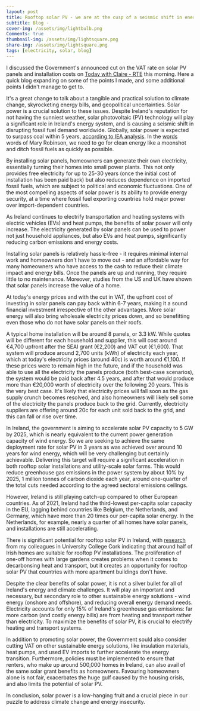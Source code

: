 ```yaml
---
layout: post
title: Rooftop solar PV - we are at the cusp of a seismic shift in energy
subtitle: Blog -
cover-img: /assets/img/lightbulb.png
Comments: true
thumbnail-img: /assets/img/lightsquare.png
share-img: /assets/img/lightsquare.png
tags: [electricity, solar, blog]
---
```


I discussed the Government's announced cut on the VAT rate on solar PV panels and installation costs on [Today with Claire - RTE](https://www.rte.ie/radio/radio1/clips/22233743/) this morning. Here a quick blog expanding on some of the points I made, and some additional points I didn't manage to get to.  


It's a great change to talk about a tangible and practical solution to climate change, skyrocketing energy bills, and geopolitical uncertainties. Solar power is a crucial solution to these issues. Despite Ireland's reputation for not having the sunniest weather, solar photovoltaic (PV) technology will play a significant role in Ireland's energy system, and is causing a seismic shift in disrupting fossil fuel demand worldwide. Globally, solar power is expected to surpass coal within 5 years, [according to IEA analysis](https://www.iea.org/news/renewable-power-s-growth-is-being-turbocharged-as-countries-seek-to-strengthen-energy-security). In the [words](https://twitter.com/carolynmoore_ie/status/1505572649807794184) words of Mary Robinson, we need to go for clean energy like a moonshot and ditch fossil fuels as quickly as possible.

By installing solar panels, homeowners can generate their own electricity, essentially turning their homes into small power plants. This not only provides free electricity for up to 25-30 years (once the initial cost of installation has been paid back) but also reduces dependence on imported fossil fuels, which are subject to political and economic fluctuations. One of the most compelling aspects of solar power is its ability to provide energy security, at a time where fossil fuel exporting countries hold major power over import-dependent countries.

As Ireland continues to electrify transportation and heating systems with electric vehicles (EVs) and heat pumps, the benefits of solar power will only increase. The electricity generated by solar panels can be used to power not just household appliances, but also EVs and heat pumps, significantly reducing carbon emissions and energy costs.

Installing solar panels is relatively hassle-free - it requires minimal internal work and homeowners don't have to move out - and an affordable way for many homeowners who have access to the cash to reduce their climate impact and energy bills. Once the panels are up and running, they require little to no maintenance. Moreover, studies from the US and UK have shown that solar panels increase the value of a home.

At today's energy prices and with the cut in VAT, the upfront cost of investing in solar panels can pay back within 6-7 years, making it a sound financial investment irrespective of the other advantages. More solar energy will also bring wholesale electricity prices down, and so benefitting even those who do not have solar panels on their roofs.

A typical home installation will be around 8 panels, or 3.3 kW. While quotes will be different for each household and supplier, this will cost around €4,700 upfront after the SEAI grant (€2,200) and VAT cut (€1,600). That system will produce around 2,700 units (kWh) of electricity each year, which at today's electricity prices (around 40c) is worth around €1,100. If these prices were to remain high in the future, and if the household was able to use all the electricity the panels produce (both best-case scenarios), the system would be paid back after 4.5 years, and after that would produce more than €20,000 worth of electricity over the following 20 years. This is the very best case. It's likely that electricity prices will fall soon as the gas supply crunch becomes resolved, and also homeowners will likely sell some of the electricity the panels produce back to the grid. Currently, electricity suppliers are offering around 20c for each unit sold back to the grid, and this can fall or rise over time.

In Ireland, the government is aiming to accelerate solar PV capacity to 5 GW by 2025, which is nearly equivalent to the current power generation capacity of wind energy. So we are seeking to achieve the same deployment rate for solar PV in 3 years as was achieved over around 10 years for wind energy, which will be very challenging but certainly achievable. Delivering this target will require a significant acceleration in both rooftop solar installations and utility-scale solar farms. This would reduce greenhouse gas emissions in the power system by about 10% by 2025, 1 million tonnes of carbon dioxide each year, around one-quarter of the total cuts needed according to the agreed sectoral emissions ceilings.

However, Ireland is still playing catch-up compared to other European countries. As of 2021, Ireland had the third-lowest per-capita solar capacity in the EU, lagging behind countries like Belgium, the Netherlands, and Germany, which have more than 20 times our per-capita solar energy. In the Netherlands, for example, nearly a quarter of all homes have solar panels, and installations are still accelerating.

There is significant potential for rooftop solar PV in Ireland, with [research](https://www.marei.ie/solar-panels-could-power-quarter-of-irish-households/) from my colleagues in University College Cork indicating that around half of Irish homes are suitable for rooftop PV installations. The proliferation of one-off homes with large gardens creates problems when it comes to decarbonsing heat and transport, but it creates an opportunity for rooftop solar PV that countries with more apartment buildings don't have.

Despite the clear benefits of solar power, it is not a silver bullet for all of Ireland's energy and climate challenges. It will play an important and necessary, but secondary role to other sustainable energy solutions - wind energy (onshore and offshore), and reducing overall energy demand needs. Electricity accounts for only 15% of Ireland's greenhouse gas emissions: far more carbon (and costly energy bills) are from heating and transport rather than electricity. To maximize the benefits of solar PV, it is crucial to electrify heating and transport systems.

In addition to promoting solar power, the Government sould also consider cutting VAT on other sustainable energy solutions, like insulation materials, heat pumps, and used EV imports to further accelerate the energy transition. Furthermore, policies must be implemented to ensure that renters, who make up around 500,000 homes in Ireland, can also avail of the same solar grant benefits as homeowners. Favouring homeowners alone is not fair, exacerbates the huge gulf caused by the housing crisis, and also limits the potential of solar PV.

In conclusion, solar power is a low-hanging fruit and a crucial piece in our puzzle to address climate change and energy insecurity.
